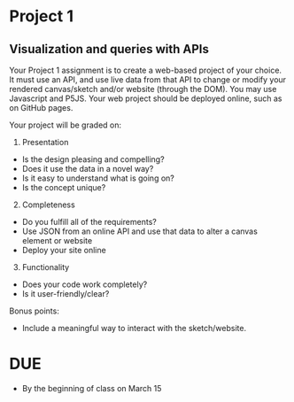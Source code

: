 # Project 1

## Visualization and queries with APIs


Your Project 1 assignment is to create a web-based project of your choice. It must use an API, and use live data from that API to change or modify your rendered canvas/sketch and/or website (through the DOM). You may use Javascript and P5JS. Your web project should be deployed online, such as on GitHub pages.

Your project will be graded on:

1. Presentation
  * Is the design pleasing and compelling?
  * Does it use the data in a novel way?
  * Is it easy to understand what is going on?
  * Is the concept unique?
2. Completeness
  * Do you fulfill all of the requirements?
  * Use JSON from an online API and use that data to alter a canvas element or website
  * Deploy your site online
3. Functionality
  * Does your code work completely?
  * Is it user-friendly/clear?

Bonus points:
- Include a meaningful way to interact with the sketch/website.

# DUE
* By the beginning of class on March 15
